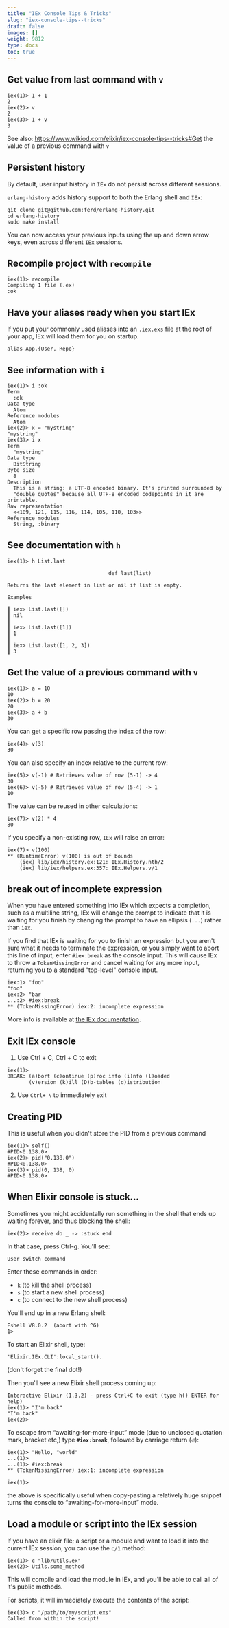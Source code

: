 ```yaml
---
title: "IEx Console Tips & Tricks"
slug: "iex-console-tips--tricks"
draft: false
images: []
weight: 9812
type: docs
toc: true
---
```


## Get value from last command with `v`
```
iex(1)> 1 + 1
2
iex(2)> v
2
iex(3)> 1 + v
3
```

See also: https://www.wikiod.com/elixir/iex-console-tips--tricks#Get the value of a previous command with `v`

## Persistent history
By default, user input history in `IEx` do not persist across different sessions.

`erlang-history` adds history support to both the Erlang shell and `IEx`:

    git clone git@github.com:ferd/erlang-history.git
    cd erlang-history
    sudo make install

You can now access your previous inputs using the up and down arrow keys, even across different `IEx` sessions.

## Recompile project with `recompile`
```
iex(1)> recompile
Compiling 1 file (.ex)
:ok
```

## Have your aliases ready when you start IEx
If you put your commonly used aliases into an `.iex.exs` file at the root of your app, IEx will load them for you on startup.

    alias App.{User, Repo}

## See information with `i`
```
iex(1)> i :ok
Term
  :ok
Data type
  Atom
Reference modules
  Atom
iex(2)> x = "mystring"
"mystring"
iex(3)> i x
Term
  "mystring"
Data type
  BitString
Byte size
  8
Description
  This is a string: a UTF-8 encoded binary. It's printed surrounded by
  "double quotes" because all UTF-8 encoded codepoints in it are printable.
Raw representation
  <<109, 121, 115, 116, 114, 105, 110, 103>>
Reference modules
  String, :binary
```

## See documentation with `h`
```
iex(1)> h List.last

                                 def last(list)

Returns the last element in list or nil if list is empty.

Examples

┃ iex> List.last([])
┃ nil
┃
┃ iex> List.last([1])
┃ 1
┃
┃ iex> List.last([1, 2, 3])
┃ 3
```

## Get the value of a previous command with `v`
```
iex(1)> a = 10
10
iex(2)> b = 20
20
iex(3)> a + b
30
```

You can get a specific row passing the index of the row:

```
iex(4)> v(3)
30
```

You can also specify an index relative to the current row:

```
iex(5)> v(-1) # Retrieves value of row (5-1) -> 4
30
iex(6)> v(-5) # Retrieves value of row (5-4) -> 1
10
```

The value can be reused in other calculations:

```
iex(7)> v(2) * 4
80
```

If you specify a non-existing row, `IEx` will raise an error:

```
iex(7)> v(100) 
** (RuntimeError) v(100) is out of bounds
    (iex) lib/iex/history.ex:121: IEx.History.nth/2
    (iex) lib/iex/helpers.ex:357: IEx.Helpers.v/1
```


## break out of incomplete expression
When you have entered something into IEx which expects a completion, such as a multiline string, IEx will change the prompt to indicate that it is waiting for you finish by changing the prompt to have an ellipsis (`...`) rather than `iex`.

If you find that IEx is waiting for you to finish an expression but you aren't sure what it needs to terminate the expression, or you simply want to abort this line of input, enter `#iex:break` as the console input. This will cause IEx to throw a `TokenMissingError` and cancel waiting for any more input, returning you to a standard "top-level" console input.

```
iex:1> "foo"
"foo"
iex:2> "bar
...:2> #iex:break
** (TokenMissingError) iex:2: incomplete expression
```


More info is available at [the IEx documentation](http://elixir-lang.org/docs/stable/iex/IEx.html#module-expressions-in-iex).

## Exit IEx console
1. Use Ctrl + C, Ctrl + C to exit
```
iex(1)>
BREAK: (a)bort (c)ontinue (p)roc info (i)nfo (l)oaded
       (v)ersion (k)ill (D)b-tables (d)istribution
```

2. Use `Ctrl+ \` to immediately exit

## Creating PID
This is useful when you didn't store the PID from a previous command
```
iex(1)> self()
#PID<0.138.0>
iex(2)> pid("0.138.0")
#PID<0.138.0>
iex(3)> pid(0, 138, 0)
#PID<0.138.0>
```

## When Elixir console is stuck...
Sometimes you might accidentally run something in the shell that ends up waiting forever, and thus blocking the shell:

```
iex(2)> receive do _ -> :stuck end
```

In that case, press Ctrl-g.  You'll see:

`User switch command`
  
Enter these commands in order:

* `k` (to kill the shell process)
* `s` (to start a new shell process)
* `c` (to connect to the new shell process)

You'll end up in a new Erlang shell:

```
Eshell V8.0.2  (abort with ^G)
1>
```

To start an Elixir shell, type:

```
'Elixir.IEx.CLI':local_start().
```

(don't forget the final dot!)

Then you'll see a new Elixir shell process coming up:

```
Interactive Elixir (1.3.2) - press Ctrl+C to exit (type h() ENTER for help)
iex(1)> "I'm back"
"I'm back"
iex(2)>
```

To escape from “awaiting-for-more-input” mode (due to unclosed quotation mark, bracket etc,) type **`#iex:break`**, followed by carriage return (<kbd>⏎</kbd>):

```
iex(1)> "Hello, "world"
...(1)>
...(1)> #iex:break
** (TokenMissingError) iex:1: incomplete expression
    
iex(1)>
```
the above is specifically useful when copy-pasting a relatively huge snippet turns the console to “awaiting-for-more-input” mode.

## Load a module or script into the IEx session
If you have an elixir file; a script or a module and want to load it into the current IEx session, you can use the `c/1` method:

    iex(1)> c "lib/utils.ex"
    iex(2)> Utils.some_method

This will compile and load the module in IEx, and you'll be able to call all of it's public methods.

For scripts, it will immediately execute the contents of the script:

    iex(3)> c "/path/to/my/script.exs"
    Called from within the script!


